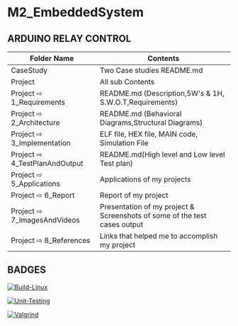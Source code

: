 # M2_EmbeddedSystem
  
## ARDUINO RELAY CONTROL

| Folder Name | Contents |
|-----|-----|
| CaseStudy | Two Case studies README.md |
| Project | All sub Contents |
| Project ⇨ 1_Requirements | README.md (Description,5W's & 1H, S.W.O.T,Requirements)  |
| Project ⇨ 2_Architecture | README.md (Behavioral Diagrams,Structural Diagrams) |
| Project ⇨ 3_Implementation | ELF file, HEX file, MAIN code, Simulation File|
| Project ⇨ 4_TestPlanAndOutput | README.md(High level and Low level Test plan) |
| Project ⇨ 5_Applications | Applications of my projects |
| Project ⇨ 6_Report | Report of my project | 
| Project ⇨  7_ImagesAndVideos | Presentation of my project & Screenshots of some of the test cases output |
| Project ⇨ 8_References | Links that helped me to accomplish my project|

## BADGES

[![Build-Linux](https://github.com/Nithin1503/M2_EmbeddedSystem/actions/workflows/Build-Linux.yml/badge.svg)](https://github.com/Nithin1503/M2_EmbeddedSystem/actions/workflows/Build-Linux.yml)

[![Unit-Testing](https://github.com/Nithin1503/M2_EmbeddedSystem/actions/workflows/Unity.yml/badge.svg)](https://github.com/Nithin1503/M2_EmbeddedSystem/actions/workflows/Unity.yml)

[![Valgrind](https://github.com/Nithin1503/M2_EmbeddedSystem/actions/workflows/Valgrind.yml/badge.svg)](https://github.com/Nithin1503/M2_EmbeddedSystem/actions/workflows/Valgrind.yml)


